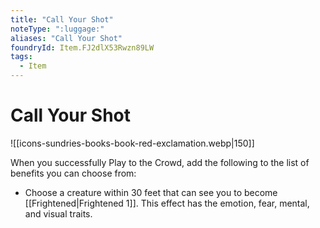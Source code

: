 ```yaml
---
title: "Call Your Shot"
noteType: ":luggage:"
aliases: "Call Your Shot"
foundryId: Item.FJ2dlX53Rwzn89LW
tags:
  - Item
---
```


# Call Your Shot
![[icons-sundries-books-book-red-exclamation.webp|150]]

When you successfully Play to the Crowd, add the following to the list of benefits you can choose from:

*   Choose a creature within 30 feet that can see you to become [[Frightened|Frightened 1]]. This effect has the emotion, fear, mental, and visual traits.
